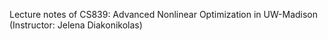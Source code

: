 Lecture notes of CS839: Advanced Nonlinear Optimization in UW-Madison (Instructor: Jelena Diakonikolas)